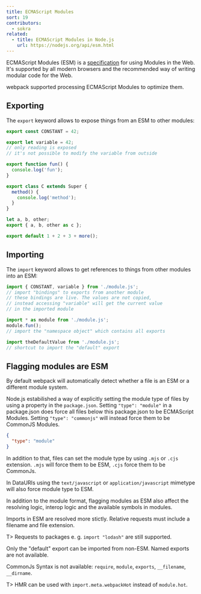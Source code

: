 ```yaml
---
title: ECMAScript Modules
sort: 19
contributors:
  - sokra
related:
  - title: ECMAScript Modules in Node.js
    url: https://nodejs.org/api/esm.html
---
```


ECMAScript Modules (ESM) is a [specification](https://tc39.github.io/ecma262/#sec-modules) for using Modules in the Web.
It's supported by all modern browsers and the recommended way of writing modular code for the Web.

webpack supported processing ECMAScript Modules to optimize them.

## Exporting

The `export` keyword allows to expose things from an ESM to other modules:

``` js
export const CONSTANT = 42;

export let variable = 42;
// only reading is exposed
// it's not possible to modify the variable from outside

export function fun() {
  console.log('fun');
}

export class C extends Super {
  method() {
    console.log('method');
  }
}

let a, b, other;
export { a, b, other as c };

export default 1 + 2 + 3 + more();
```

## Importing

The `import` keyword allows to get references to things from other modules into an ESM:

``` js
import { CONSTANT, variable } from './module.js';
// import "bindings" to exports from another module
// these bindings are live. The values are not copied,
// instead accessing "variable" will get the current value
// in the imported module

import * as module from './module.js';
module.fun();
// import the "namespace object" which contains all exports

import theDefaultValue from './module.js';
// shortcut to import the "default" export
```

## Flagging modules are ESM

By default webpack will automatically detect whether a file is an ESM or a different module system.

Node.js estabilished a way of explicitly setting the module type of files by using a property in the `package.json`.
Setting `"type": "module"` in a package.json does force all files below this package.json to be ECMAScript Modules.
Setting `"type": "commonjs"` will instead force them to be CommonJS Modules.

``` json
{
  "type": "module"
}
```

In addition to that, files can set the module type by using `.mjs` or `.cjs` extension. `.mjs` will force them to be ESM, `.cjs` force them to be CommonJs.

In DataURIs using the `text/javascript` or `application/javascript` mimetype will also force module type to ESM.

In addition to the module format, flagging modules as ESM also affect the resolving logic, interop logic and the available symbols in modules.

Imports in ESM are resolved more stictly. Relative requests must include a filename and file extension.

T> Requests to packages e. g. `import "lodash"` are still supported.

Only the "default" export can be imported from non-ESM. Named exports are not available.

CommonJs Syntax is not available: `require`, `module`, `exports`, `__filename`, `__dirname`.

T> HMR can be used with `import.meta.webpackHot` instead of `module.hot`.
